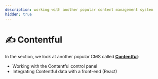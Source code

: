```yaml
---
description: working with another popular content management system
hidden: true
---
```


# ✍️ Contentful

In the section, we look at another popular CMS called [**Contentful**](https://www.contentful.com/):

* Working with the Contentful control panel
* Integrating Contentful data with a front-end (React)
